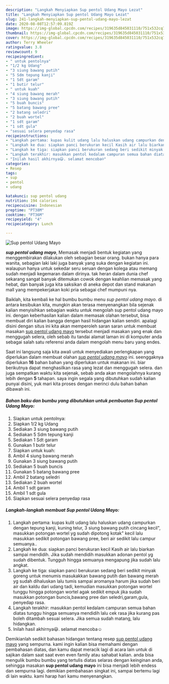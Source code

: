```yaml
---
description: "Langkah Menyiapkan Sup pentol Udang Mayo Lezat"
title: "Langkah Menyiapkan Sup pentol Udang Mayo Lezat"
slug: 241-langkah-menyiapkan-sup-pentol-udang-mayo-lezat
date: 2020-08-08T12:57:09.819Z
image: https://img-global.cpcdn.com/recipes/319635d845031110/751x532cq70/sup-pentol-udang-mayo-foto-resep-utama.jpg
thumbnail: https://img-global.cpcdn.com/recipes/319635d845031110/751x532cq70/sup-pentol-udang-mayo-foto-resep-utama.jpg
cover: https://img-global.cpcdn.com/recipes/319635d845031110/751x532cq70/sup-pentol-udang-mayo-foto-resep-utama.jpg
author: Terry Wheeler
ratingvalue: 3.8
reviewcount: 9
recipeingredient:
- " untuk pentolnya"
- "1/2 kg Udang"
- "3 siung bawang putih"
- "5 Sdm tepung kanji"
- "1 Sdt garam"
- "1 butir telur"
- " untuk kuah"
- "4 siung bawang merah"
- "3 siung bawang putih"
- "5 buah buncis"
- "5 batang bawang pree"
- "2 batang seledri"
- "2 buah wortel"
- "1 sdt garam"
- "1 sdt gula"
- "sesuai selera penyedap rasa"
recipeinstructions:
- "Langkah pertama: kupas kulit udang lalu haluskan udang campurkan dengan tepung kanji, kuning telur, 3 siung bawang putih cincang kecil&#34;, masukkan potongan wortel yg sudah dipotong kotak&#34; kecil lalu masukkan sedikit potongan bawang pree, beri air sedikit lalu campur semuanya.."
- "Langkah ke dua: siapkan panci berukuran kecil Kasih air lalu biarkan sampai mendidih. Jika sudah mendidih masukkan adonan pentol yg sudah dibentuk. Tungguh hingga semuanya mengapung jika sudah lalu angkat."
- "Langkah ke tiga: siapkan panci berukuran sedang beri sedikit minyak goreng untuk menumis masukakkan bawang putih dan bawang merah yg sudah dihaluskan lalu tumis sampai aromanya harum jika sudah beri air dan kaldu dari udang tadi, kemudian masukkan potongan wortel tunggu hingga potongan wortel agak sedikit empuk jika sudah masukkan potongan buncis,bawang pree dan seledri,garam,gula, penyedap rasa."
- "Langkah terakhir: masukkan pentol kedalam campuran semua bahan diatas tunggu hingga semuanya mendidih lalu cek rasa jika kurang pas boleh ditambah sesuai selera. Jika semua sudah matang, lalu hidangkan."
- "Inilah hasil akhirnya😃. selamat mencoba☺"
categories:
- Resep
tags:
- sup
- pentol
- udang

katakunci: sup pentol udang 
nutrition: 194 calories
recipecuisine: Indonesian
preptime: "PT38M"
cooktime: "PT36M"
recipeyield: "4"
recipecategory: Lunch

---
```



![Sup pentol Udang Mayo](https://img-global.cpcdn.com/recipes/319635d845031110/751x532cq70/sup-pentol-udang-mayo-foto-resep-utama.jpg)

<b><i>sup pentol udang mayo</i></b>, Memasak menjadi bentuk kegiatan yang menggembirakan dilakukan oleh sebagian besar orang. bukan hanya para wanita, sebagian laki laki juga banyak yang suka dengan kegiatan ini. walaupun hanya untuk sekedar seru seruan dengan kolega atau memang sudah menjadi kegemaran dalam dirinya. tak heran dalam dunia chef sekarang sangat banyak ditemukan cowok dengan keahlian memasak yang hebat, dan banyak juga kita saksikan di aneka depot dan stand makanan mall yang mempekerjakan koki pria sebagai chef mumpuni nya.

Baiklah, kita kembali ke hal bumbu bumbu menu <i>sup pentol udang mayo</i>. di antara kesibukan kita, mungkin akan terasa menyenangkan bila sejenak kalian menyisihkan sebagian waktu untuk mengolah sup pentol udang mayo ini. dengan keberhasilan kalian dalam memasak olahan tersebut, bisa membuat diri kalian bangga dengan hasil hidangan kalian sendiri. apalagi disini dengan situs ini kita akan memperoleh saran saran untuk membuat masakan <u>sup pentol udang mayo</u> tersebut menjadi masakan yang enak dan menggugah selera, oleh sebab itu tandai alamat laman ini di komputer anda sebagai salah satu referensi anda dalam mengolah menu baru yang endes.




Saat ini langsung saja kita awali untuk menyediakan perlengkapan yang diperlukan dalam membuat olahan <u><i>sup pentol udang mayo</i></u> ini. seenggaknya diperlukan <b>16</b> bahan bahan yang diperlukan untuk makanan ini. biar berikutnya dapat menghasilkan rasa yang lezat dan menggugah selera. dan juga sempatkan waktu kita sejenak, sebab anda akan mengolahnya kurang lebih dengan <b>5</b> tahapan. saya ingin segala yang dibutuhkan sudah kalian punyai disini, yuk mari kita proses dengan merinci dulu bahan bahan dibawah ini.

<!--inarticleads1-->

##### Bahan baku dan bumbu yang dibutuhkan untuk pembuatan Sup pentol Udang Mayo:

1. Siapkan  untuk pentolnya:
1. Siapkan 1/2 kg Udang
1. Sediakan 3 siung bawang putih
1. Sediakan 5 Sdm tepung kanji
1. Sediakan 1 Sdt garam
1. Gunakan 1 butir telur
1. Siapkan  untuk kuah:
1. Ambil 4 siung bawang merah
1. Gunakan 3 siung bawang putih
1. Sediakan 5 buah buncis
1. Gunakan 5 batang bawang pree
1. Ambil 2 batang seledri
1. Sediakan 2 buah wortel
1. Ambil 1 sdt garam
1. Ambil 1 sdt gula
1. Siapkan sesuai selera penyedap rasa




<!--inarticleads2-->

##### Langkah-langkah membuat Sup pentol Udang Mayo:

1. Langkah pertama: kupas kulit udang lalu haluskan udang campurkan dengan tepung kanji, kuning telur, 3 siung bawang putih cincang kecil&#34;, masukkan potongan wortel yg sudah dipotong kotak&#34; kecil lalu masukkan sedikit potongan bawang pree, beri air sedikit lalu campur semuanya..
1. Langkah ke dua: siapkan panci berukuran kecil Kasih air lalu biarkan sampai mendidih. Jika sudah mendidih masukkan adonan pentol yg sudah dibentuk. Tungguh hingga semuanya mengapung jika sudah lalu angkat.
1. Langkah ke tiga: siapkan panci berukuran sedang beri sedikit minyak goreng untuk menumis masukakkan bawang putih dan bawang merah yg sudah dihaluskan lalu tumis sampai aromanya harum jika sudah beri air dan kaldu dari udang tadi, kemudian masukkan potongan wortel tunggu hingga potongan wortel agak sedikit empuk jika sudah masukkan potongan buncis,bawang pree dan seledri,garam,gula, penyedap rasa.
1. Langkah terakhir: masukkan pentol kedalam campuran semua bahan diatas tunggu hingga semuanya mendidih lalu cek rasa jika kurang pas boleh ditambah sesuai selera. Jika semua sudah matang, lalu hidangkan.
1. Inilah hasil akhirnya😃. selamat mencoba☺




Demikianlah sedikit bahasan hidangan tentang resep <u>sup pentol udang mayo</u> yang sempurna. kami ingin kalian bisa memahami dengan pembahasan diatas, dan kamu dapat meracik lagi di acara lain untuk di sajikan dalam saat saat even even family atau sahabat kalian. anda bisa mengulik bumbu bumbu yang tertulis diatas selaras dengan keinginan anda, sehingga masakan <b>sup pentol udang mayo</b> ini bisa menjadi lebih endess dan sempurna lagi. demikian pembahasan singkat ini, sampai bertemu lagi di lain waktu. kami harap hari kamu menyenangkan.
